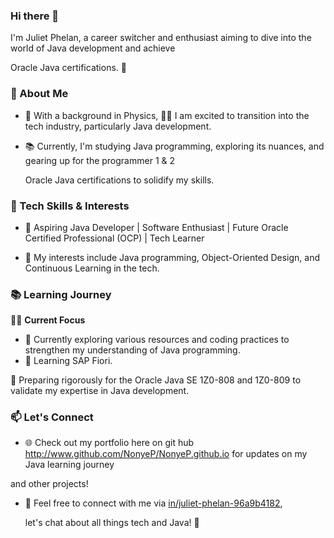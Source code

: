 ### Hi there 👋



I'm Juliet Phelan, a career switcher and enthusiast aiming to dive into the world of Java development and achieve

Oracle Java certifications. 🚀

### 🌱 About Me

- 🔭 With a background in Physics, 👩‍💻 I am excited to transition into the tech industry, particularly Java development.

- 📚 Currently, I'm studying Java programming, exploring its nuances, and gearing up for the programmer 1 & 2

   Oracle Java certifications to solidify my skills.

### 🔭 Tech Skills & Interests

- 🧰 Aspiring Java Developer | Software Enthusiast | Future Oracle Certified Professional (OCP) | Tech Learner

- 🎯 My interests include Java programming, Object-Oriented Design, and Continuous Learning in the tech.

### 📚 Learning Journey

👨‍💻 **Current Focus**  

 - 🌱 Currently exploring various resources and coding practices to strengthen my understanding of Java programming.
 - 🌱 Learning SAP Fiori.


📝 Preparing rigorously for the Oracle Java SE 1Z0-808 and 1Z0-809 to validate my expertise in Java development.

### 📫 Let's Connect

- 🌐 Check out my portfolio here on git hub http://www.github.com/NonyeP/NonyeP.github.io for updates on my Java learning journey

 and other projects!

- 📧 Feel free to connect with me via [in/juliet-phelan-96a9b4182](https://www.linkedin.com/in/juliet-phelan-96a9b4182),

   let's chat about all things tech and Java! 🤝

